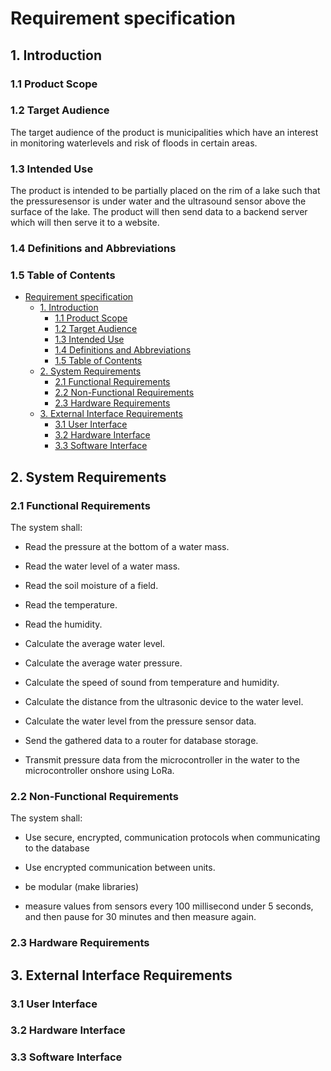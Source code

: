 # Requirement specification

## 1. Introduction

### 1.1 Product Scope

### 1.2 Target Audience

The target audience of the product is municipalities which have an interest in monitoring waterlevels and risk of floods in certain areas.  

### 1.3 Intended Use

The product is intended to be partially placed on the rim of a lake such that the pressuresensor is under water and the ultrasound sensor above the surface of the lake. The product will then send data to a backend server which will then serve it to a website.  

### 1.4 Definitions and Abbreviations

### 1.5 Table of Contents

- [Requirement specification](#requirement-specification)
  - [1. Introduction](#1-introduction)
    - [1.1 Product Scope](#11-product-scope)
    - [1.2 Target Audience](#12-target-audience)
    - [1.3 Intended Use](#13-intended-use)
    - [1.4 Definitions and Abbreviations](#14-definitions-and-abbreviations)
    - [1.5 Table of Contents](#15-table-of-contents)
  - [2. System Requirements](#2-system-requirements)
    - [2.1 Functional Requirements](#21-functional-requirements)
    - [2.2 Non-Functional Requirements](#22-non-functional-requirements)
    - [2.3 Hardware Requirements](#23-hardware-requirements)
  - [3. External Interface Requirements](#3-external-interface-requirements)
    - [3.1 User Interface](#31-user-interface)
    - [3.2 Hardware Interface](#32-hardware-interface)
    - [3.3 Software Interface](#33-software-interface)

## 2. System Requirements

### 2.1 Functional Requirements
The system shall:

- Read the pressure at the bottom of a water mass.

- Read the water level of a water mass.

- Read the soil moisture of a field.

- Read the temperature.

- Read the humidity.

- Calculate the average water level.

- Calculate the average water pressure.

- Calculate the speed of sound from temperature and humidity.

- Calculate the distance from the ultrasonic device to the water level.

- Calculate the water level from the pressure sensor data.

- Send the gathered data to a router for database storage.

- Transmit pressure data from the microcontroller in the water to the microcontroller onshore using LoRa.


### 2.2 Non-Functional Requirements

The system shall: 

-  Use secure, encrypted, communication protocols when communicating to the database

- Use encrypted communication between units.

- be modular (make libraries)
 
- measure values from sensors every 100 millisecond under 5 seconds, and then pause for 30 minutes and then measure again. 

### 2.3 Hardware Requirements

## 3. External Interface Requirements

### 3.1 User Interface

### 3.2 Hardware Interface

### 3.3 Software Interface
